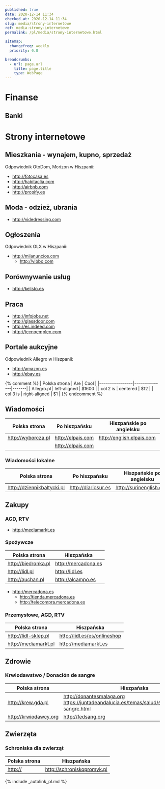 ```yaml
---
published: true
date: 2020-12-14 11:34
checked_at: 2020-12-14 11:34
slug: media/strony-internetowe
ref: media-strony-internetowe
permalink: /pl/media/strony-internetowe.html

sitemap:
  changefreq: weekly
  priority: 0.8

breadcrumbs:
  - url: page.url
    title: page.title
    type: WebPage
---
```


# Finanse

## Banki

# Strony internetowe

## Mieszkania - wynajem, kupno, sprzedaż

Odpowiednik OtoDom, Morizon w Hiszpanii:

- <http://fotocasa.es>
- <http://habitaclia.com>
- <http://airbnb.com>
- <http://propify.es>

## Moda - odzież, ubrania

- <http://videdressing.com>

## Ogłoszenia

Odpowiednik OLX w Hiszpanii:

- <http://milanuncios.com>
  - <http://vibbo.com>

## Porównywanie usług

- <http://kelisto.es>

## Praca

- <http://infojobs.net>
- <http://glassdoor.com>
- <http://es.indeed.com>
- <http://tecnoempleo.com>

## Portale aukcyjne

Odpowiednik Allegro w Hiszpanii:

- <http://amazon.es>
- <http://ebay.es>

{% comment %}
| Polska strona   |      Are      |  Cool |
|-----------------|---------------|-------|
| Allegro.pl      |  left-aligned | $1600 |
| col 2 is |    centered   |   $12 |
| col 3 is | right-aligned |    $1 |
{% endcomment %}

## Wiadomości

| Polska strona        | Po hiszpańsku       | Hiszpańskie po angielsku    |
|----------------------|---------------------|-----------------------------|
| <http://wyborcza.pl> | <http://elpais.com> | <http://english.elpais.com> |
|  | <http://elpais.com> |  |

### Wiadomości lokalne

| Polska strona        | Po hiszpańsku       | Hiszpańskie po angielsku    |
|----------------------|---------------------|-----------------------------|
| <http://dziennikbaltycki.pl> | <http://diariosur.es> | <http://surinenglish.com> |


## Zakupy

### AGD, RTV

- <http://mediamarkt.es>

### Spożywcze

| Polska strona         | Hiszpańska               |
|--------------------   |---------------------------|
| <http://biedronka.pl> | <http://mercadona.es> |
| <http://lidl.pl> | <http://lidl.es> |
| <http://auchan.pl> | <http://alcampo.es> |

- <http://mercadona.es>
  - <http://tienda.mercadona.es>
  - <http://telecompra.mercadona.es>

### Przemysłowe, AGD, RTV

| Polska strona        | Hiszpańska               |
|-------------------|---------------------------|
| <http://lidl-sklep.pl> | <http://lidl.es/es/onlineshop> |
| <http://mediamarkt.pl> | <http://mediamarkt.es> |

## Zdrowie

### Krwiodawstwo / Donación de sangre

| Polska strona        | Hiszpańska                  |
|----------------------|-----------------------------|
| <http://krew.gda.pl> | <http://donantesmalaga.org> <https://juntadeandalucia.es/temas/salud/servicios/donacion-sangre.html> |
| <http://krwiodawcy.org> | <http://fedsang.org> |


## Zwierzęta

### Schroniska dla zwierząt

| Polska strona        | Hiszpańska                  |
|----------------------|-----------------------------|
| <http://> | <http://schroniskopromyk.pl> |

{% include _autolink_pl.md %}